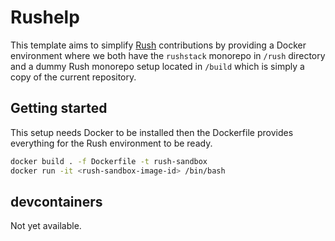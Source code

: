 # Rushelp

This template aims to simplify [Rush](https://rushjs.io/) contributions by providing a Docker environment where we both
have the `rushstack` monorepo in `/rush` directory and a dummy Rush monorepo setup located in `/build` 
which is simply a copy of the current repository.

## Getting started

This setup needs Docker to be installed then the Dockerfile provides everything for the Rush environment to be ready.

```sh
docker build . -f Dockerfile -t rush-sandbox
docker run -it <rush-sandbox-image-id> /bin/bash 
```

## devcontainers

Not yet available.